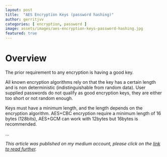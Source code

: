 ```yaml
---
layout: post
title:  "AES Encryption Keys (password hashing)"
author: gerritjvv
categories: [ encryption, password ]
image: assets/images/aes-encryption-keys-password-hashing.jpg
featured: true
---
```



# Overview

The prior requirement to any encryption is having a good key.

All known encryption algorithms rely on that the key has a certain length and is non deterministic (indistinguishable from random data). User supplied passwords do not qualify as good encryption keys, they are either too short or not random enough.

Keys must have a minimum length, and the length depends on the encryption algorithm. AES+CBC encryption require a minimum length of 16 bytes (128bits), AES+GCM can work with 12bytes but 16bytes is recommended.


...


<i>This article was published on my medium account, please click on the 
<a target="_blank" href="https://medium.com/@gerritjvv/aes-encryption-keys-password-hashing-6149ee28d9a9?source=friends_link&sk=a2c030b2268041e55dbe6560a22f5a6e">link to read further</a>.</i>
